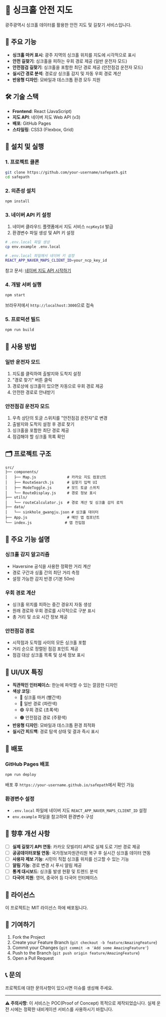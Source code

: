 # 🚧 싱크홀 안전 지도

광주광역시 싱크홀 데이터를 활용한 안전 지도 및 길찾기 서비스입니다.

## 🌟 주요 기능

- **싱크홀 마커 표시**: 광주 지역의 싱크홀 위치를 지도에 시각적으로 표시
- **안전 길찾기**: 싱크홀을 피하는 우회 경로 제공 (일반 운전자 모드)
- **안전점검 길찾기**: 싱크홀을 포함한 최단 경로 제공 (안전점검 운전자 모드)
- **실시간 경로 분석**: 경로상 싱크홀 감지 및 자동 우회 경로 계산
- **반응형 디자인**: 모바일과 데스크톱 환경 모두 지원

## 🛠 기술 스택

- **Frontend**: React (JavaScript)
- **지도 API**: 네이버 지도 Web API (v3)
- **배포**: GitHub Pages
- **스타일링**: CSS3 (Flexbox, Grid)

## 🚀 설치 및 실행

### 1. 프로젝트 클론
```bash
git clone https://github.com/your-username/safepath.git
cd safepath
```

### 2. 의존성 설치
```bash
npm install
```

### 3. 네이버 API 키 설정
1. 네이버 클라우드 플랫폼에서 지도 서비스 `ncpKeyId` 발급
2. 환경변수 파일 생성 및 API 키 설정

```bash
# .env.local 파일 생성
cp env.example .env.local

# .env.local 파일에서 네이버 키 설정
REACT_APP_NAVER_MAPS_CLIENT_ID=your_ncp_key_id
```

참고 문서: [네이버 지도 API 시작하기](https://navermaps.github.io/maps.js.ncp/docs/tutorial-2-Getting-Started.html)

### 4. 개발 서버 실행
```bash
npm start
```

브라우저에서 `http://localhost:3000`으로 접속

### 5. 프로덕션 빌드
```bash
npm run build
```

## 📱 사용 방법

### 일반 운전자 모드
1. 지도를 클릭하여 출발지와 도착지 설정
2. "경로 찾기" 버튼 클릭
3. 경로상에 싱크홀이 있으면 자동으로 우회 경로 제공
4. 안전한 경로로 안내받기

### 안전점검 운전자 모드
1. 우측 상단의 토글 스위치를 "안전점검 운전자"로 변경
2. 출발지와 도착지 설정 후 경로 찾기
3. 싱크홀을 포함한 최단 경로 제공
4. 점검해야 할 싱크홀 목록 확인

## 🗂 프로젝트 구조

```
src/
├── components/
│   ├── Map.js              # 카카오 지도 컴포넌트
│   ├── RouteSearch.js      # 길찾기 입력 UI
│   ├── ModeToggle.js       # 모드 토글 스위치
│   └── RouteDisplay.js     # 경로 정보 표시
├── utils/
│   └── routeCalculator.js  # 경로 계산 및 싱크홀 감지 로직
├── data/
│   └── sinkhole_gwangju.json # 싱크홀 데이터
├── App.js                  # 메인 앱 컴포넌트
└── index.js               # 앱 진입점
```

## 🔧 주요 기능 설명

### 싱크홀 감지 알고리즘
- Haversine 공식을 사용한 정확한 거리 계산
- 경로 구간과 싱홀 간의 최단 거리 측정
- 설정 가능한 감지 반경 (기본 50m)

### 우회 경로 계산
- 싱크홀 위치를 피하는 중간 경유지 자동 생성
- 원래 경로와 우회 경로를 시각적으로 구분 표시
- 총 거리 및 소요 시간 정보 제공

### 안전점검 경로
- 시작점과 도착점 사이의 모든 싱크홀 포함
- 거리 순으로 정렬된 점검 포인트 제공
- 점검 대상 싱크홀 목록 및 상세 정보 표시

## 🎨 UI/UX 특징

- **직관적인 인터페이스**: 한눈에 파악할 수 있는 깔끔한 디자인
- **색상 코딩**: 
  - 🔴 싱크홀 마커 (빨간색)
  - 🔵 일반 경로 (파란색)
  - 🟢 우회 경로 (초록색)
  - 🟠 안전점검 경로 (주황색)
- **반응형 디자인**: 모바일과 데스크톱 환경 최적화
- **실시간 피드백**: 경로 탐색 상태 및 결과 즉시 표시

## 🚀 배포

### GitHub Pages 배포
```bash
npm run deploy
```

배포 후 `https://your-username.github.io/safepath`에서 확인 가능

### 환경변수 설정
- `.env.local` 파일에 네이버 지도 `REACT_APP_NAVER_MAPS_CLIENT_ID` 설정
- `env.example` 파일을 참고하여 환경변수 구성

## 🔮 향후 개선 사항

- [ ] **실제 길찾기 API 연동**: 카카오 모빌리티 API로 실제 도로 기반 경로 제공
- [ ] **공공데이터포털 연동**: 국가정보자원관리원 복구 후 실시간 싱크홀 데이터 연동
- [ ] **사용자 제보 기능**: 시민이 직접 싱크홀 위치를 신고할 수 있는 기능
- [ ] **알림 기능**: 경로 변경 시 푸시 알림 제공
- [ ] **통계 대시보드**: 싱크홀 발생 현황 및 트렌드 분석
- [ ] **다국어 지원**: 영어, 중국어 등 다국어 인터페이스

## 📄 라이선스

이 프로젝트는 MIT 라이선스 하에 배포됩니다.

## 🤝 기여하기

1. Fork the Project
2. Create your Feature Branch (`git checkout -b feature/AmazingFeature`)
3. Commit your Changes (`git commit -m 'Add some AmazingFeature'`)
4. Push to the Branch (`git push origin feature/AmazingFeature`)
5. Open a Pull Request

## 📞 문의

프로젝트에 대한 문의사항이 있으시면 이슈를 생성해 주세요.

---

**⚠️ 주의사항**: 이 서비스는 POC(Proof of Concept) 목적으로 제작되었습니다. 실제 운전 시에는 정확한 내비게이션 서비스를 사용하시기 바랍니다.


